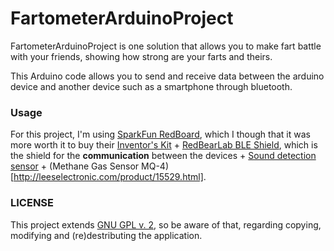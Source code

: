 # FartometerArduinoProject
FartometerArduinoProject is one solution that allows you to make fart battle with your friends, showing how strong are your farts and theirs.

This Arduino code allows you to send and receive data between the arduino device and another device such as a smartphone through bluetooth.

### Usage

For this project, I'm using [SparkFun RedBoard](https://www.sparkfun.com/products/12757), which I though that it was more worth it to buy their [Inventor's Kit](https://www.sparkfun.com/products/12060) + [RedBearLab BLE Shield](http://redbearlab.com/bleshield/), which is the shield for the **communication** between the devices + [Sound detection sensor](http://www.lightinthebox.com/high-quality-arduino-microphone-sound-detection-sensor-module_p903301.html) + (Methane Gas Sensor MQ-4)[http://leeselectronic.com/product/15529.html].

### LICENSE
This project extends [GNU GPL v. 2](https://www.gnu.org/licenses/old-licenses/gpl-2.0.en.html), so be aware of that, regarding copying, modifying and (re)destributing the application. 
